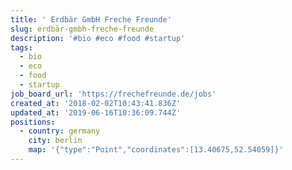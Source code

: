 ```yaml
---
title: ' Erdbär GmbH Freche Freunde'
slug: erdbär-gmbh-freche-freunde
description: '#bio #eco #food #startup'
tags:
  - bio
  - eco
  - food
  - startup
job_board_url: 'https://frechefreunde.de/jobs'
created_at: '2018-02-02T10:43:41.836Z'
updated_at: '2019-06-16T10:36:09.744Z'
positions:
  - country: germany
    city: berlin
    map: '{"type":"Point","coordinates":[13.40675,52.54059]}'
---
```


